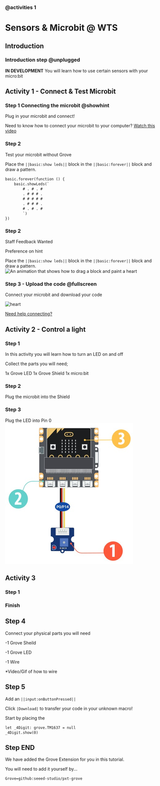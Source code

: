 ### @activities 1
# Sensors & Microbit @ WTS

## Introduction
### Introduction step @unplugged
<!---  @unplugged Deprecated use @showdialog --->
**IN DEVELOPMENT**
You will learn how to use certain sensors with your micro:bit

## Activity 1 - Connect & Test Microbit

### Step 1 Connecting the microbit @showhint
Plug in your microbit and connect!

Need to know how to connect your microbit to your computer? [Watch this video](https://www.youtube.com/watch?v=qSjMDG84bMY)

### Step 2
Test your microbit without Grove

Place the ``||basic:show leds||`` block in the ``||basic:forever||`` block and draw a pattern.
```blocks
basic.forever(function () {
    basic.showLeds(`
        # . # . #
        . # # # .
        # # # # #
        . # # # .
        # . # . #
        `)
})
```
### Step 2
Staff Feedback Wanted

Preference on hint

Place the ``||basic:show leds||`` block in the ``||basic:forever||`` block and draw a pattern.
![An animation that shows how to drag a block and paint a heart](/static/mb/projects/flashing-heart/showleds.gif)

### Step 3 - Upload the code @fullscreen
Connect your microbit and download your code 

![heart](static/mb/projects/flashing-heart/sim.gif)

[Need help connecting?](https://www.youtube.com/watch?v=qSjMDG84bMY)

## Activity 2 - Control a light

### Step 1
In this activity you will learn how to turn an LED on and off

Collect the parts you will need;

1x Grove LED
1x Grove Shield
1x micro:bit

### Step 2
Plug the microbit into the Shield

### Step 3
Plug the LED into Pin 0
![image](https://raw.githubusercontent.com/CarlTS/grove-sensor-tutorial/master/images/ledbuttonpress.jpg)

## Activity 3

### Step 1
### Finish



## Step 4 
Connect your physical parts you will need

-1 Grove Sheild

-1 Grove LED

-1 Wire

*Video/Gif of how to wire

## Step 5
Add an ``||input:onButtonPressed||`` 



Click ``|Download|`` to transfer your code in your unknown macro!

Start by placing the 
```blocks
let _4Digit: grove.TM1637 = null
_4Digit.show(0)
```

## Step END
We have added the Grove Extension for you in this tutorial.

You will need to add it yourself by...


```package
Grove=github:seeed-studio/pxt-grove
```